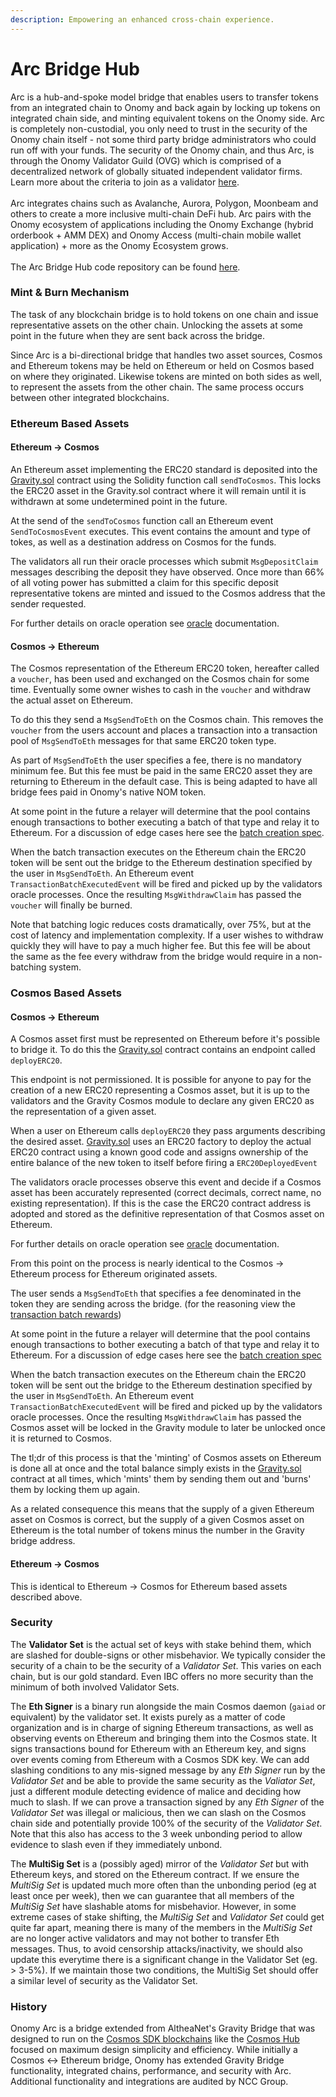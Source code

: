```yaml
---
description: Empowering an enhanced cross-chain experience.
---
```


# Arc Bridge Hub

Arc is a hub-and-spoke model bridge that enables users to transfer tokens from an integrated chain to Onomy and back again by locking up tokens on integrated chain side, and minting equivalent tokens on the Onomy side. Arc is completely non-custodial, you only need to trust in the security of the Onomy chain itself - not some third party bridge administrators who could run off with your funds. The security of the Onomy chain, and thus Arc, is through the Onomy Validator Guild (OVG) which is comprised of a decentralized network of globally situated independent validator firms. Learn more about the criteria to join as a validator [here](../validators-staking/onomy-validator-guild-ovg.md).\
\
Arc integrates chains such as Avalanche, Aurora, Polygon, Moonbeam and others to create a more inclusive multi-chain DeFi hub. Arc pairs with the Onomy ecosystem of applications including the Onomy Exchange (hybrid orderbook + AMM DEX) and Onomy Access (multi-chain mobile wallet application) + more as the Onomy Ecosystem grows.\
\
The Arc Bridge Hub code repository can be found [here](https://github.com/onomyprotocol/arc).

### Mint & Burn Mechanism

The task of any blockchain bridge is to hold tokens on one chain and issue representative assets on the other chain. Unlocking the assets at some point in the future when they are sent back across the bridge.

Since Arc is a bi-directional bridge that handles two asset sources, Cosmos and Ethereum tokens may be held on Ethereum or held on Cosmos based on where they originated. Likewise tokens are minted on both sides as well, to represent the assets from the other chain. The same process occurs between other integrated blockchains.

### Ethereum Based Assets

#### Ethereum -> Cosmos

An Ethereum asset implementing the ERC20 standard is deposited into the [Gravity.sol](https://github.com/onomyprotocol/arc/blob/main/solidity/contracts/Gravity.sol) contract using the Solidity function call `sendToCosmos`. This locks the ERC20 asset in the Gravity.sol contract where it will remain until it is withdrawn at some undetermined point in the future.

At the send of the `sendToCosmos` function call an Ethereum event `SendToCosmosEvent` executes. This event contains the amount and type of tokes, as well as a destination address on Cosmos for the funds.

The validators all run their oracle processes which submit `MsgDepositClaim` messages describing the deposit they have observed. Once more than 66% of all voting power has submitted a claim for this specific deposit representative tokens are minted and issued to the Cosmos address that the sender requested.

For further details on oracle operation see [oracle](https://github.com/onomyprotocol/arc/blob/main/docs/design/oracle.md) documentation.

#### Cosmos -> Ethereum

The Cosmos representation of the Ethereum ERC20 token, hereafter called a `voucher`, has been used and exchanged on the Cosmos chain for some time. Eventually some owner wishes to cash in the `voucher` and withdraw the actual asset on Ethereum.

To do this they send a `MsgSendToEth` on the Cosmos chain. This removes the `voucher` from the users account and places a transaction into a transaction pool of `MsgSendToEth` messages for that same ERC20 token type.

As part of `MsgSendToEth` the user specifies a fee, there is no mandatory minimum fee. But this fee must be paid in the same ERC20 asset they are returning to Ethereum in the default case. This is being adapted to have all bridge fees paid in Onomy's native NOM token.

At some point in the future a relayer will determine that the pool contains enough transactions to bother executing a batch of that type and relay it to Ethereum. For a discussion of edge cases here see the [batch creation spec](https://github.com/onomyprotocol/arc/blob/main/spec/batch-creation-spec.md).

When the batch transaction executes on the Ethereum chain the ERC20 token will be sent out the bridge to the Ethereum destination specified by the user in `MsgSendToEth`. An Ethereum event `TransactionBatchExecutedEvent` will be fired and picked up by the validators oracle processes. Once the resulting `MsgWithdrawClaim` has passed the `voucher` will finally be burned.

Note that batching logic reduces costs dramatically, over 75%, but at the cost of latency and implementation complexity. If a user wishes to withdraw quickly they will have to pay a much higher fee. But this fee will be about the same as the fee every withdraw from the bridge would require in a non-batching system.

### Cosmos Based Assets

#### Cosmos -> Ethereum

A Cosmos asset first must be represented on Ethereum before it's possible to bridge it. To do this the [Gravity.sol](https://github.com/onomyprotocol/arc/blob/main/solidity/contracts/Gravity.sol) contract contains an endpoint called `deployERC20`.

This endpoint is not permissioned. It is possible for anyone to pay for the creation of a new ERC20 representing a Cosmos asset, but it is up to the validators and the Gravity Cosmos module to declare any given ERC20 as the representation of a given asset.

When a user on Ethereum calls `deployERC20` they pass arguments describing the desired asset. [Gravity.sol](https://github.com/onomyprotocol/arc/blob/main/solidity/contracts/Gravity.sol) uses an ERC20 factory to deploy the actual ERC20 contract using a known good code and assigns ownership of the entire balance of the new token to itself before firing a `ERC20DeployedEvent`

The validators oracle processes observe this event and decide if a Cosmos asset has been accurately represented (correct decimals, correct name, no existing representation). If this is the case the ERC20 contract address is adopted and stored as the definitive representation of that Cosmos asset on Ethereum.

For further details on oracle operation see [oracle](https://github.com/onomyprotocol/arc/blob/main/docs/design/oracle.md) documentation.

From this point on the process is nearly identical to the Cosmos -> Ethereum process for Ethereum originated assets.

The user sends a `MsgSendToEth` that specifies a fee denominated in the token they are sending across the bridge. (for the reasoning view the [transaction batch rewards](https://github.com/onomyprotocol/arc/blob/main/docs/design/mint-and-lock.md/###transaction-batch-rewards))

At some point in the future a relayer will determine that the pool contains enough transactions to bother executing a batch of that type and relay it to Ethereum. For a discussion of edge cases here see the [batch creation spec](https://github.com/onomyprotocol/arc/blob/main/spec/batch-creation-spec.md)

When the batch transaction executes on the Ethereum chain the ERC20 token will be sent out the bridge to the Ethereum destination specified by the user in `MsgSendToEth`. An Ethereum event `TransactionBatchExecutedEvent` will be fired and picked up by the validators oracle processes. Once the resulting `MsgWithdrawClaim` has passed the Cosmos asset will be locked in the Gravity module to later be unlocked once it is returned to Cosmos.

The tl;dr of this process is that the 'minting' of Cosmos assets on Ethereum is done all at once and the total balance simply exists in the [Gravity.sol](https://github.com/onomyprotocol/arc/blob/main/solidity/contracts/Gravity.sol) contract at all times, which 'mints' them by sending them out and 'burns' them by locking them up again.

As a related consequence this means that the supply of a given Ethereum asset on Cosmos is correct, but the supply of a given Cosmos asset on Ethereum is the total number of tokens minus the number in the Gravity bridge address.

#### Ethereum -> Cosmos

This is identical to Ethereum -> Cosmos for Ethereum based assets described above.

### Security

The **Validator Set** is the actual set of keys with stake behind them, which are slashed for double-signs or other misbehavior. We typically consider the security of a chain to be the security of a _Validator Set_. This varies on each chain, but is our gold standard. Even IBC offers no more security than the minimum of both involved Validator Sets.

The **Eth Signer** is a binary run alongside the main Cosmos daemon (`gaiad` or equivalent) by the validator set. It exists purely as a matter of code organization and is in charge of signing Ethereum transactions, as well as observing events on Ethereum and bringing them into the Cosmos state. It signs transactions bound for Ethereum with an Ethereum key, and signs over events coming from Ethereum with a Cosmos SDK key. We can add slashing conditions to any mis-signed message by any _Eth Signer_ run by the _Validator Set_ and be able to provide the same security as the _Valiator Set_, just a different module detecting evidence of malice and deciding how much to slash. If we can prove a transaction signed by any _Eth Signer_ of the _Validator Set_ was illegal or malicious, then we can slash on the Cosmos chain side and potentially provide 100% of the security of the _Validator Set_. Note that this also has access to the 3 week unbonding period to allow evidence to slash even if they immediately unbond.

The **MultiSig Set** is a (possibly aged) mirror of the _Validator Set_ but with Ethereum keys, and stored on the Ethereum contract. If we ensure the _MultiSig Set_ is updated much more often than the unbonding period (eg at least once per week), then we can guarantee that all members of the _MultiSig Set_ have slashable atoms for misbehavior. However, in some extreme cases of stake shifting, the _MultiSig Set_ and _Validator Set_ could get quite far apart, meaning there is many of the members in the _MultiSig Set_ are no longer active validators and may not bother to transfer Eth messages. Thus, to avoid censorship attacks/inactivity, we should also update this everytime there is a significant change in the Validator Set (eg. > 3-5%). If we maintain those two conditions, the MultiSig Set should offer a similar level of security as the Validator Set.

### History

Onomy Arc is a bridge extended from AltheaNet's Gravity Bridge that was designed to run on the [Cosmos SDK blockchains](https://github.com/cosmos/cosmos-sdk) like the [Cosmos Hub](https://github.com/cosmos/gaia) focused on maximum design simplicity and efficiency. While initially a Cosmos <-> Ethereum bridge, Onomy has extended Gravity Bridge functionality, integrated chains, performance, and security with Arc. Additional functionality and integrations are audited by NCC Group.
